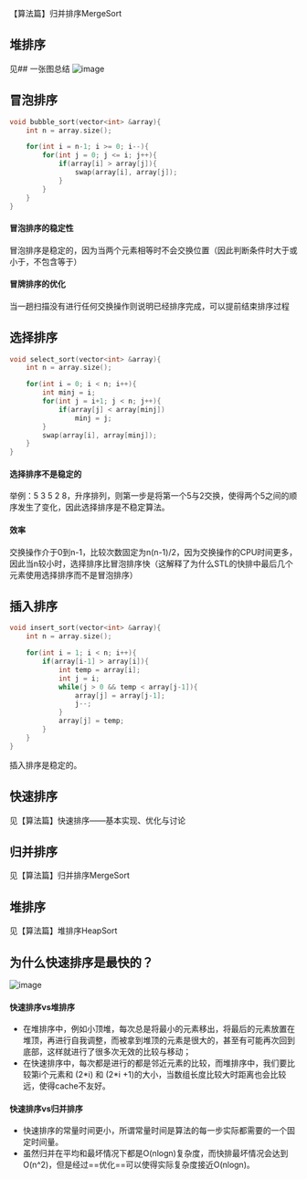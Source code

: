 【算法篇】归并排序MergeSort

## 堆排序
见## 一张图总结
![image](https://pic2.zhimg.com/v2-0872ff222124611b3403a888be76c2b9_1440w.jpg?source=172ae18b)

## 冒泡排序
```cpp
void bubble_sort(vector<int> &array){
    int n = array.size();

    for(int i = n-1; i >= 0; i--){
        for(int j = 0; j <= i; j++){
            if(array[i] > array[j]){
                swap(array[i], array[j]);
            }
        }
    }
}
```

#### 冒泡排序的稳定性
冒泡排序是稳定的，因为当两个元素相等时不会交换位置（因此判断条件时大于或小于，不包含等于）

#### 冒牌排序的优化
当一趟扫描没有进行任何交换操作则说明已经排序完成，可以提前结束排序过程


## 选择排序
```cpp
void select_sort(vector<int> &array){
    int n = array.size();

    for(int i = 0; i < n; i++){
        int minj = i;
        for(int j = i+1; j < n; j++){
            if(array[j] < array[minj])
                minj = j;
        }
        swap(array[i], array[minj]);
    }
}
```

#### 选择排序不是稳定的
举例：5 3 5 2 8，升序排列，则第一步是将第一个5与2交换，使得两个5之间的顺序发生了变化，因此选择排序是不稳定算法。

#### 效率
交换操作介于0到n-1，比较次数固定为n(n-1)/2，因为交换操作的CPU时间更多，因此当n较小时，选择排序比冒泡排序快（这解释了为什么STL的快排中最后几个元素使用选择排序而不是冒泡排序）

## 插入排序
```cpp
void insert_sort(vector<int> &array){
    int n = array.size();

    for(int i = 1; i < n; i++){
        if(array[i-1] > array[i]){
            int temp = array[i];
            int j = i;
            while(j > 0 && temp < array[j-1]){
                array[j] = array[j-1];
                j--;
            }
            array[j] = temp;
        }
    }
}
```

插入排序是稳定的。

## 快速排序
见【算法篇】快速排序——基本实现、优化与讨论

## 归并排序
见【算法篇】归并排序MergeSort

## 堆排序
见【算法篇】堆排序HeapSort

## 为什么快速排序是最快的？
![image](https://img-blog.csdn.net/20180912224347271?watermark/2/text/aHR0cHM6Ly9ibG9nLmNzZG4ubmV0L3FxXzM2NzcwNjQx/font/5a6L5L2T/fontsize/400/fill/I0JBQkFCMA==/dissolve/70)

#### 快速排序vs堆排序
- 在堆排序中，例如小顶堆，每次总是将最小的元素移出，将最后的元素放置在堆顶，再进行自我调整，而被拿到堆顶的元素是很大的，甚至有可能再次回到底部，这样就进行了很多次无效的比较与移动；
- 在快速排序中，每次都是进行的都是邻近元素的比较，而堆排序中，我们要比较第i个元素和 (2\*i) 和 (2\*i +1)的大小，当数组长度比较大时距离也会比较远，使得cache不友好。

#### 快速排序vs归并排序
- 快速排序的常量时间更小，所谓常量时间是算法的每一步实际都需要的一个固定时间量。
- 虽然归并在平均和最坏情况下都是O(nlogn)复杂度，而快排最坏情况会达到O(n^2)，但是经过==优化==可以使得实际复杂度接近O(nlogn)。


## 